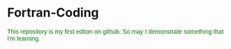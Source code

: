 # Fortran-Coding
<font face='arial' color='green'>This repository is my first edtion on github. So may I demonstrate something that I'm learning.</font>
